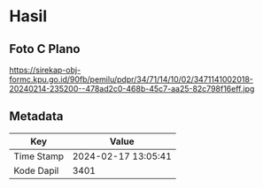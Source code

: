 # Hasil

## Foto C Plano

https://sirekap-obj-formc.kpu.go.id/90fb/pemilu/pdpr/34/71/14/10/02/3471141002018-20240214-235200--478ad2c0-468b-45c7-aa25-82c798f16eff.jpg


## Metadata

| Key        | Value               |
| ---------- | ------------------- |
| Time Stamp | 2024-02-17 13:05:41 |
| Kode Dapil | 3401                |



